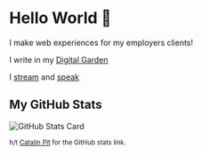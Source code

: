 # Hello World 👋

I make web experiences for my employers clients!

I write in my [Digital Garden]

I [stream] and [speak]

## My GitHub Stats

![GitHub Stats Card]

<small>h/t <a href="https://github.com/catalinpit/">Catalin Pit</a> for the GitHub stats link.</small>

<!-- Links -->

[digital garden]: https://scottspence.com/garden
[stream]: https://www.youtube.com/channel/UC3ob2PbcsXT3IIMX--wLEfg
[speak]: https://scottspence.com/speaking
[GitHub Stats Card]: https://github-readme-stats.vercel.app/api?username=spences10&show_icons=true
